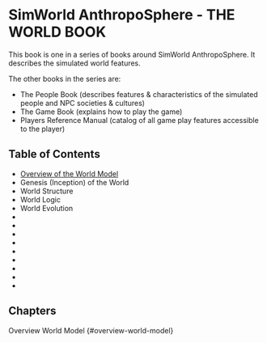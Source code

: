 # SimWorld AnthropoSphere - THE WORLD BOOK

This book is one in a series of books around SimWorld AnthropoSphere.
It describes the simulated world features.

The other books in the series are:
- The People Book (describes features & characteristics of the simulated people and NPC societies & cultures)
- The Game Book (explains how to play the game)
- Players Reference Manual (catalog of all game play features accessible to the player)

## Table of Contents ##

- [Overview of the World Model](#overview-world-model)
- Genesis (Inception) of the World
- World Structure
- World Logic
- World Evolution
-
-
-
-
-
-
-
-
-



## Chapters ##

Overview World Model {#overview-world-model}
